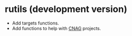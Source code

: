 # rutils (development version)

 * Add targets functions.
 * Add functions to help with [CNAG](https://www.cnag.eu/) projects.
